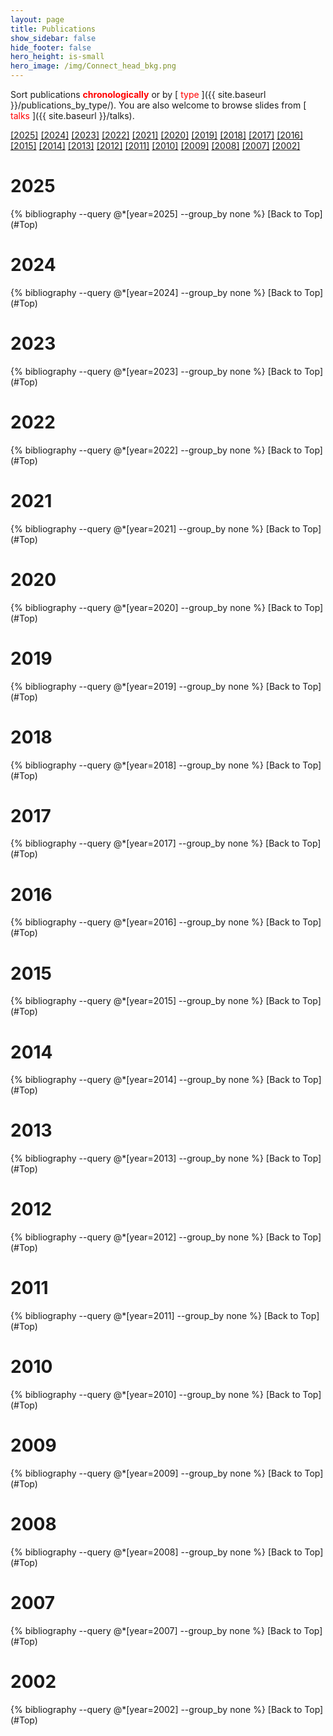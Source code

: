 ```yaml
---
layout: page
title: Publications
show_sidebar: false
hide_footer: false
hero_height: is-small
hero_image: /img/Connect_head_bkg.png 
---
```


<div id="hidden-pdf-links" style="display:none;">
  {% for file in site.static_files %}
    {% if file.path contains "/Publications/" and file.extname == ".pdf" %}
      <a href="{{ site.baseurl }}{{ file.path }}" target="_blank"></a>
    {% endif %}
  {% endfor %}
</div>

 

<style>
.csl-block {
    font-size: 16px;
}
.csl-title, .csl-author, .csl-event, .csl-editor, .csl-venue {
    display: block;
    position: relative;
    font-size: 16px;
}

.csl-title b {
    font-weight: 600;
}

.csl-content {
    display: inline-block;
    vertical-align: top;
    padding-left: 20px;
}

.bibliography {
   list-style-type: none;
}
</style>


<div id="Top"></div>



Sort publications <span style="color:red">
<b>chronologically</b>
</span> or by [<span style="color:red">
type
</span>]({{ site.baseurl }}/publications_by_type/). 
You are also welcome to browse slides from [<span style="color:red">
talks
</span>]({{ site.baseurl }}/talks).

[[2025]](#2025) [[2024]](#2024) [[2023]](#2023) [[2022]](#2022) [[2021]](#2021) [[2020]](#2020) [[2019]](#2019) [[2018]](#2018) [[2017]](#2017) [[2016]](#2016) [[2015]](#2015) [[2014]](#2014) [[2013]](#2013) [[2012]](#2012) [[2011]](#2011) [[2010]](#2010) [[2009]](#2009) [[2008]](#2008) [[2007]](#2007) [[2002]](#2002)

# 2025
<div id="2025" style="padding-top: 350px; margin-top: -350px;"></div>
{% bibliography --query @*[year=2025] --group_by none %}
[Back to Top](#Top)

# 2024
<div id="2024" style="padding-top: 350px; margin-top: -350px;"></div>
{% bibliography --query @*[year=2024] --group_by none %}
[Back to Top](#Top)

# 2023
<div id="2023" style="padding-top: 350px; margin-top: -350px;"></div>
{% bibliography --query @*[year=2023] --group_by none %}
[Back to Top](#Top)

# 2022
<div id="2022" style="padding-top: 350px; margin-top: -350px;"></div>
{% bibliography --query @*[year=2022] --group_by none %}
[Back to Top](#Top)

# 2021
<div id="2021" style="padding-top: 350px; margin-top: -350px;"></div>
{% bibliography --query @*[year=2021] --group_by none %}
[Back to Top](#Top)

# 2020
<div id="2020" style="padding-top: 350px; margin-top: -350px;"></div>
{% bibliography --query @*[year=2020] --group_by none %}
[Back to Top](#Top)

# 2019
<div id="2019" style="padding-top: 350px; margin-top: -350px;"></div>
{% bibliography --query @*[year=2019] --group_by none %}
[Back to Top](#Top)

# 2018
<div id="2018" style="padding-top: 350px; margin-top: -350px;"></div>
{% bibliography --query @*[year=2018] --group_by none %}
[Back to Top](#Top)

# 2017
<div id="2017" style="padding-top: 350px; margin-top: -350px;"></div>
{% bibliography --query @*[year=2017] --group_by none %}
[Back to Top](#Top)

# 2016
<div id="2016" style="padding-top: 350px; margin-top: -350px;"></div>
{% bibliography --query @*[year=2016] --group_by none %}
[Back to Top](#Top)

# 2015
<div id="2015" style="padding-top: 350px; margin-top: -350px;"></div>
{% bibliography --query @*[year=2015] --group_by none %}
[Back to Top](#Top)

# 2014
<div id="2014" style="padding-top: 350px; margin-top: -350px;"></div>
{% bibliography --query @*[year=2014] --group_by none %}
[Back to Top](#Top)

# 2013
<div id="2013" style="padding-top: 350px; margin-top: -350px;"></div>
{% bibliography --query @*[year=2013] --group_by none %}
[Back to Top](#Top)

# 2012
<div id="2012" style="padding-top: 350px; margin-top: -350px;"></div>
{% bibliography --query @*[year=2012] --group_by none %}
[Back to Top](#Top)

# 2011
<div id="2011" style="padding-top: 350px; margin-top: -350px;"></div>
{% bibliography --query @*[year=2011] --group_by none %}
[Back to Top](#Top)

# 2010
<div id="2010" style="padding-top: 350px; margin-top: -350px;"></div>
{% bibliography --query @*[year=2010] --group_by none %}
[Back to Top](#Top)

# 2009
<div id="2009" style="padding-top: 350px; margin-top: -350px;"></div>
{% bibliography --query @*[year=2009] --group_by none %}
[Back to Top](#Top)

# 2008
<div id="2008" style="padding-top: 350px; margin-top: -350px;"></div>
{% bibliography --query @*[year=2008] --group_by none %}
[Back to Top](#Top)

# 2007
<div id="2007" style="padding-top: 350px; margin-top: -350px;"></div>
{% bibliography --query @*[year=2007] --group_by none %}
[Back to Top](#Top)

# 2002
<div id="2007" style="padding-top: 350px; margin-top: -350px;"></div>
{% bibliography --query @*[year=2002] --group_by none %}
[Back to Top](#Top)

